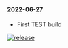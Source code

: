 #### 2022-06-27

* First TEST build

[![release](https://github.com/S199pWa1k9r/armada-7040-uefi/actions/workflows/release.yml/badge.svg?branch=main)](https://github.com/S199pWa1k9r/armada-7040-uefi/actions/workflows/release.yml)
